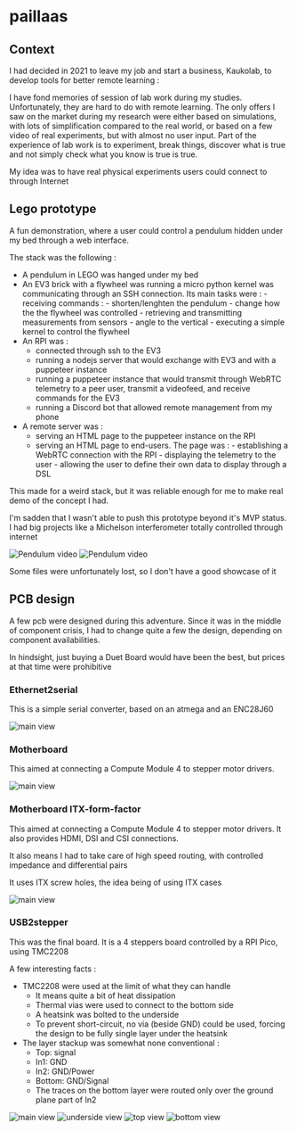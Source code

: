 # paillaas

## Context

I had decided in 2021 to leave my job and start a business, Kaukolab, to develop tools for better remote learning :

I have fond memories of session of lab work during my studies. Unfortunately, they are hard to do with remote learning. The only offers I saw on the market during my research were either based on simulations, with lots of simplification compared to the real world, or based on a few video of real experiments, but with almost no user input. Part of the experience of lab work is to experiment, break things, discover what is true and not simply check what you know is true is true.

My idea was to have real physical experiments users could connect to through Internet

## Lego prototype

A fun demonstration, where a user could control a pendulum hidden under my bed through a web interface.

The stack was the following :

- A pendulum in LEGO was hanged under my bed
- An EV3 brick with a flywheel was running a micro python kernel was communicating through an SSH connection.
  Its main tasks were : - receiving commands : - shorten/lenghten the pendulum - change how the the flywheel was controlled - retrieving and transmitting measurements from sensors - angle to the vertical - executing a simple kernel to control the flywheel
- An RPI was :
  - connected through ssh to the EV3
  - running a nodejs server that would exchange with EV3 and with a puppeteer instance
  - running a puppeteer instance that would transmit through WebRTC telemetry to a peer user, transmit a videofeed, and receive commands for the EV3
  - running a Discord bot that allowed remote management from my phone
- A remote server was :
  - serving an HTML page to the puppeteer instance on the RPI
  - serving an HTML page to end-users.
    The page was : - establishing a WebRTC connection with the RPI - displaying the telemetry to the user - allowing the user to define their own data to display through a DSL

This made for a weird stack, but it was reliable enough for me to make real demo of the concept I had.

I'm sadden that I wasn't able to push this prototype beyond it's MVP status. I had big projects like a Michelson interferometer totally controlled through internet

![Pendulum video](./images%20for%20README/pendule_2.gif)
![Pendulum video](./images%20for%20README/pendule_3.gif)

Some files were unfortunately lost, so I don't have a good showcase of it

## PCB design

A few pcb were designed during this adventure. Since it was in the middle of component crisis, I had to change quite a few the design, depending on component availabilities.

In hindsight, just buying a Duet Board would have been the best, but prices at that time were prohibitive

### Ethernet2serial

This is a simple serial converter, based on an atmega and an ENC28J60

![main view](./images%20for%20README/ethernet2serial.png 'Ethernet2Serial')

### Motherboard

This aimed at connecting a Compute Module 4 to stepper motor drivers.

![main view](./images%20for%20README/motherboard.png 'Motherboard')

### Motherboard ITX-form-factor

This aimed at connecting a Compute Module 4 to stepper motor drivers. It also provides HDMI, DSI and CSI connections.

It also means I had to take care of high speed routing, with controlled impedance and differential pairs

It uses ITX screw holes, the idea being of using ITX cases

![main view](./images%20for%20README/motherboard_mini-itx.png 'Motherboard')

### USB2stepper

This was the final board. It is a 4 steppers board controlled by a RPI Pico, using TMC2208

A few interesting facts :

- TMC2208 were used at the limit of what they can handle
  - It means quite a bit of heat dissipation
  - Thermal vias were used to connect to the bottom side
  - A heatsink was bolted to the underside
  - To prevent short-circuit, no via (beside GND) could be used, forcing the design to be fully single layer under the heatsink
- The layer stackup was somewhat none conventional :
  - Top: signal
  - In1: GND
  - In2: GND/Power
  - Bottom: GND/Signal
  - The traces on the bottom layer were routed only over the ground plane part of In2

![main view](./images%20for%20README/usb2stepper.png 'USB2stepper')
![underside view](./images%20for%20README/usb2stepper-verso.png 'USB2stepper')
![top view](./images%20for%20README/usb2stepper-top.png 'USB2stepper')
![bottom view](./images%20for%20README/usb2stepper-bottom.png 'USB2stepper')
